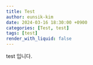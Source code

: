 ```yaml
---
title: Test
author: eunsik-kim
date: 2024-03-16 18:30:00 +0900
categories: [Test, test]
tags: [test]
render_with_liquid: false
---
```

test 입니다.